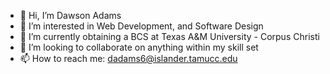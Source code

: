 - 👋 Hi, I’m Dawson Adams
- 👀 I’m interested in Web Development, and Software Design
- 🌱 I’m currently obtaining a BCS at Texas A&M University - Corpus Christi
- 💞️ I’m looking to collaborate on anything within my skill set
- 📫 How to reach me: dadams6@islander.tamucc.edu

<!---
Dawson-21/Dawson-21 is a ✨ special ✨ repository because its `README.md` (this file) appears on your GitHub profile.
You can click the Preview link to take a look at your changes.
--->
